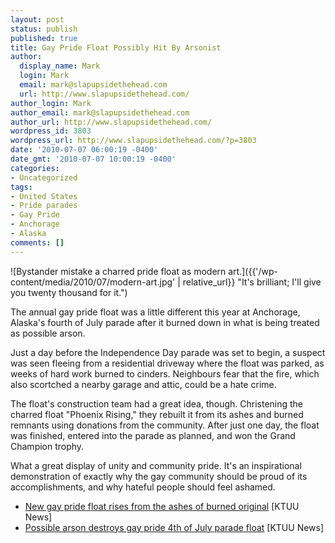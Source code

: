 ```yaml
---
layout: post
status: publish
published: true
title: Gay Pride Float Possibly Hit By Arsonist
author:
  display_name: Mark
  login: Mark
  email: mark@slapupsidethehead.com
  url: http://www.slapupsidethehead.com/
author_login: Mark
author_email: mark@slapupsidethehead.com
author_url: http://www.slapupsidethehead.com/
wordpress_id: 3803
wordpress_url: http://www.slapupsidethehead.com/?p=3803
date: '2010-07-07 06:00:19 -0400'
date_gmt: '2010-07-07 10:00:19 -0400'
categories:
- Uncategorized
tags:
- United States
- Pride parades
- Gay Pride
- Anchorage
- Alaska
comments: []
---
```

![Bystander mistake a charred pride float as modern art.]({{'/wp-content/media/2010/07/modern-art.jpg' | relative_url}} "It's brilliant; I'll give you twenty thousand for it.")

The annual gay pride float was a little different this year at Anchorage, Alaska's fourth of July parade after it burned down in what is being treated as possible arson.

Just a day before the Independence Day parade was set to begin, a suspect was seen fleeing from a residential driveway where the float was parked, as weeks of hard work burned to cinders. Neighbours fear that the fire, which also scortched a nearby garage and attic, could be a hate crime.

The float's construction team had a great idea, though. Christening the charred float "Phoenix Rising," they rebuilt it from its ashes and burned remnants using donations from the community. After just one day, the float was finished, entered into the parade as planned, and won the Grand Champion trophy.

What a great display of unity and community pride. It's an inspirational demonstration of exactly why the gay community should be proud of its accomplishments, and why hateful people should feel ashamed.

- [New gay pride float rises from the ashes of burned original](http://www.ktuu.com/Global/story.asp?S=12755404) [KTUU News]
- [Possible arson destroys gay pride 4th of July parade float](http://www.ktuu.com/Global/story.asp?S=12751236) [KTUU News]

